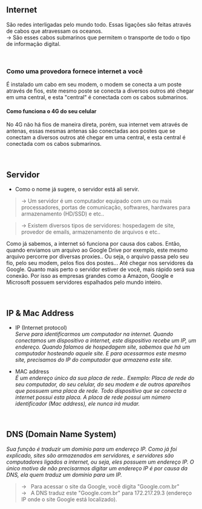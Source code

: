 ## Internet 
São redes interligadas pelo mundo todo.
Essas ligações são feitas através de cabos que atravessam os oceanos.
</br>-> São esses cabos submarinos que permitem o transporte de todo o tipo de informação digital.

</br>

### Como uma provedora fornece internet a você
É instalado um cabo em seu modem, o modem se conecta a um poste através de fios, este mesmo poste se conecta a diversos outros até chegar em uma central, e esta "central" é conectada com os cabos submarinos.

#### Como funciona o 4G do seu celular
No 4G não há fios de maneira direta, porém, sua internet vem através de antenas, essas mesmas antenas são conectadas aos postes que se conectam a diversos outros até chegar em uma central, e esta central é conectada com os cabos submarinos.

</br>

## Servidor
- Como o nome já sugere, o servidor está ali servir. 
> -> Um servidor é um computador equipado com um ou mais processadores, portas de comunicação, softwares, hardwares para armazenamento (HD/SSD) e etc.. </br> 

> -> Existem diversos tipos de servidores: hospedagem de site, provedor de emails, armazenamento de arquivos e etc..   

Como já sabemos, a internet só funciona por causa dos cabos. Então, quando enviamos um arquivo ao Google Drive por exemplo, este mesmo arquivo percorre por diversas proxies..
Ou seja, o arquivo passa pelo seu fio, pelo seu modem, pelos fios dos postes... Até chegar nos servidores da Google.
Quanto mais perto o servidor estiver de você, mais rápido será sua conexão. Por isso as empresas grandes como a Amazon, Google e Microsoft possuem servidores espalhados pelo mundo inteiro. 

</br>

## IP  &  Mac Address

- IP (Internet protocol) </br> 
_Serve para identificarmos um computador na internet. Quando conectamos um dispositivo a internet, este dispositivo recebe um IP, um endereço. Quando falamos de hospedagem site, sabemos que há um computador hosteando aquele site. E para acessarmos este mesmo site, precisamos do IP do computador que armazena este site._

- MAC address </br> 
_É um endereço único da sua placa de rede.. Exemplo: Placa de rede do seu computador, do seu celular, do seu modem e de outros aparelhos que possuem uma placa de rede. Todo dispositivo que se conecta a internet possui esta placa. A placa de rede possui um número identificador (Mac address), ele nunca irá mudar._

</br>

## DNS (Domain Name System) 
_Sua função é traduzir um domínio para um endereço IP. Como já foi explicado, sites são armazenados em servidores, e servidores são computadores ligados a internet, ou seja, eles possuem um endereço IP. O único motivo de não precisarmos digitar um endereço IP é por causa da DNS, ela quem traduz um domínio para um IP._ </br>
> -> &nbsp; Para acessar o site da Google, você digita "Google.com.br" </br>
> -> &nbsp; A DNS traduz este "Google.com.br" para 172.217.29.3 (endereço IP onde o site Google está localizado). 
